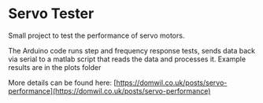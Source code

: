# Servo Tester

Small project to test the performance of servo motors.

The Arduino code runs step and frequency response tests, sends data back via serial to a matlab script that reads the data and processes it. Example results are in the plots folder

More details can be found here: [https://domwil.co.uk/posts/servo-performance](https://domwil.co.uk/posts/servo-performance)
